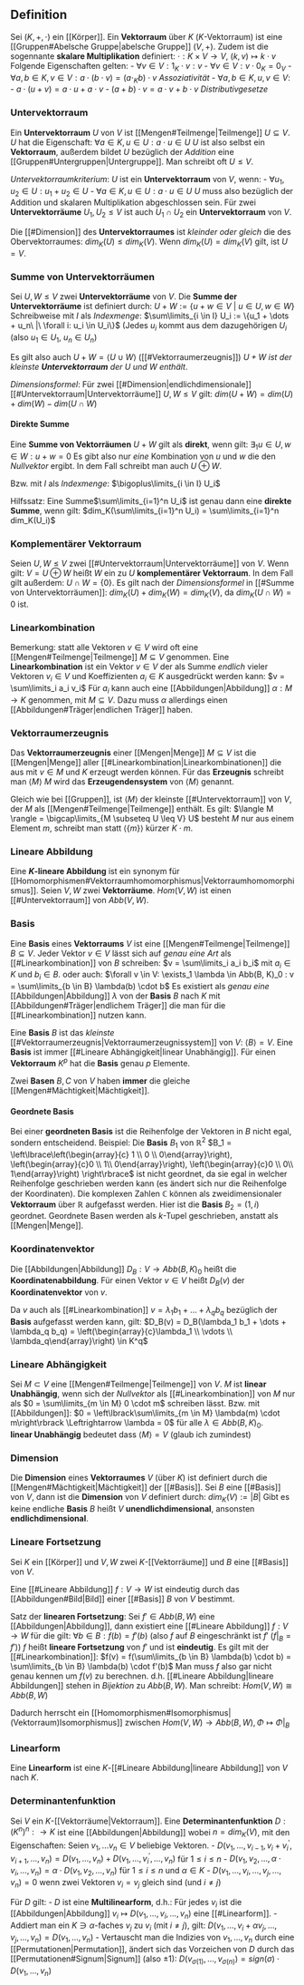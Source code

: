 
## Definition
Sei $(K, +, \cdot)$ ein [[Körper]]. Ein __Vektorraum__ über $K$ ($K$-Vektorraum) ist eine [[Gruppen#Abelsche Gruppe|abelsche Gruppe]] $(V, +)$.
Zudem ist die sogennante __skalare Multiplikation__ definiert:
	$\cdot: K \times V \rightarrow V$, $(k, v) \mapsto k \cdot v$
	Folgende Eigenschaften gelten:
		- $\forall v \in V: 1_K \cdot v: v$
		- $\forall v \in V: v \cdot 0_K = 0_V$
		- $\forall a, b \in K, v \in V: a \cdot (b \cdot v) = (a \cdot_K b) \cdot v$
		   _Assoziativität_
		- $\forall a, b \in K, u, v \in V:$
			- $a \cdot (u + v) = a \cdot u + a \cdot v$
			- $(a + b) \cdot v = a \cdot v + b \cdot v$
		  _Distributivgesetze_

### Untervektorraum
Ein __Untervektorraum__ $U$ von $V$ ist [[Mengen#Teilmenge|Teilmenge]] $U \subseteq V$.
$U$ hat die Eigenschaft:
	$\forall a \in K, u \in U: a \cdot u \in U$
$U$ ist also selbst ein __Vektorraum__, außerdem bildet $U$ bezüglich der _Addition_ eine [[Gruppen#Untergruppen|Untergruppe]].
Man schreibt oft $U \leq V$.

 _Untervektorraumkriterium_:
	 $U$ ist ein __Untervektorraum__ von $V$, wenn:
		- $\forall u_1, u_2 \in U: u_1 + u_2 \in U$
		- $\forall a \in K, u \in U: a \cdot u \in U$
	$U$ muss also bezüglich der Addition und skalaren Multiplikation abgeschlossen sein.
	Für zwei __Untervektorräume__ $U_1, U_2 \leq V$ ist auch $U_1 \cap U_2$ ein __Untervektorraum__ von $V$.

Die [[#Dimension]] des __Untervektorraumes__ ist _kleinder oder gleich_ die des Obervektorraumes: 
	$dim_K(U) \leq dim_K(V)$.
	Wenn $dim_K(U) = dim_K(V)$ gilt, ist $U = V$.

### Summe von Untervektorräumen
Sei $U, W \leq V$ zwei __Untervektorräume__ von $V$.
Die __Summe der Untervektorräume__ ist definiert durch:
	$U + W := \{u + w \in V\ |\ u \in U, w \in W\}$
	Schreibweise mit $I$ als _Indexmenge_:
		$\sum\limits_{i \in I} U_i := \{u_1 + \dots + u_n\ |\ \forall i: u_i \in U_i\}$
		(Jedes $u_i$ kommt aus dem dazugehörigen $U_i$ (also $u_1\in U_1$, $u_n \in U_n$)

Es gilt also auch $U + W = \langle U \cup W \rangle$ ([[#Vektorraumerzeugnis]])
_$U + W$ ist der kleinste __Untervektorraum__ der $U$ und $W$ enthält_.

_Dimensionsformel_:
	Für zwei [[#Dimension|endlichdimensionale]] [[#Untervektorraum|Untervektorräume]] $U, W \leq V$ gilt:
	$dim(U + W) = dim(U) + dim(W) - dim(U \cap W)$

#### Direkte Summe
Eine __Summe von Vektorräumen__ $U + W$ gilt als __direkt__, wenn gilt:
	$\exists_1 u \in U, w \in W: u + w = 0$
	Es gibt also nur _eine_ Kombination von $u$ und $w$ die den _Nullvektor_ ergibt.
In dem Fall schreibt man auch $U \oplus W$.

Bzw. mit $I$ als _Indexmenge_:
	$\bigoplus\limits_{i \in I} U_i$

Hilfssatz:
	Eine Summe$\sum\limits_{i=1}^n U_i$ ist genau dann eine __direkte Summe__, wenn gilt:
	$dim_K(\sum\limits_{i=1}^n U_i) = \sum\limits_{i=1}^n dim_K(U_i)$

### Komplementärer Vektorraum
Seien $U, W \leq V$ zwei [[#Untervektorraum|Untervektorräume]] von $V$.
Wenn gilt:
	$V = U \oplus W$
heißt $W$ ein zu $U$ __komplementärer Vektorraum__.
In dem Fall gilt außerdem:
	$U \cap W = \{0\}$.
Es gilt nach der _Dimensionsformel_ in [[#Summe von Untervektorräumen]]:
	$dim_K(U) + dim_K(W) = dim_K(V)$, da $dim_K(U \cap W) = 0$ ist.

### Linearkombination
Bemerkung: statt alle Vektoren $v \in V$ wird oft eine [[Mengen#Teilmenge|Teilmenge]] $M \subseteq V$ genommen.
Eine __Linearkombination__ ist ein Vektor $v \in V$ der als Summe _endlich_ vieler Vektoren $v_i \in V$ und Koeffizienten $a_i \in K$ ausgedrückt werden kann:
	$v = \sum\limits_i a_i v_i$
Für $a_i$ kann auch eine [[Abbildungen|Abbildung]] $\alpha: M \rightarrow K$ genommen, mit $M \subseteq V$. 
Dazu muss $\alpha$ allerdings einen [[Abbildungen#Träger|endlichen Träger]] haben. 

### Vektorraumerzeugnis
Das __Vektorraumerzeugnis__ einer [[Mengen|Menge]] $M \subseteq V$ ist die [[Mengen|Menge]] aller [[#Linearkombination|Linearkombinationen]] die aus mit $v \in M$ und $K$ erzeugt werden können.
Für das __Erzeugnis__ schreibt man $\langle M \rangle$
$M$ wird das __Erzeugendensystem__ von $\langle M \rangle$ genannt.

Gleich wie bei [[Gruppen]], ist $\langle M \rangle$ der kleinste [[#Untervektorraum]] von $V$, der $M$ als [[Mengen#Teilmenge|Teilmenge]] enthält.
Es gilt:
	$\langle M \rangle = \bigcap\limits_{M \subseteq U \leq V} U$
besteht $M$ nur aus einem Element $m$, schreibt man statt $\langle \{ m\} \rangle$ kürzer $K \cdot m$.

### Lineare Abbildung
Eine __$K$-lineare Abbildung__ ist ein synonym für [[Homomorphismen#Vektorraumhomomorphismus|Vektorraumhomomorphismus]].
Seien $V, W$ zwei __Vektorräume__.
$Hom(V, W)$ ist einen [[#Untervektorraum]] von $Abb(V, W)$.

### Basis
Eine __Basis__ eines __Vektorraums__ $V$ ist eine [[Mengen#Teilmenge|Teilmenge]] $B \subseteq V$.
Jeder Vektor $v \in V$ lässt sich auf _genau eine Art_ als [[#Linearkombination]] von $B$ schreiben:
	$v = \sum\limits_i a_i b_i$      mit $a_i \in K$ und $b_i \in B$.
oder auch:
	$\forall v \in V: \exists_1 \lambda \in Abb(B, K)_0 : v = \sum\limits_{b \in B} \lambda(b) \cdot b$
	Es existiert als _genau eine_ [[Abbildungen|Abbildung]] $\lambda$ von der __Basis__ $B$ nach $K$ mit [[Abbildungen#Träger|endlichem Träger]] die man für die [[#Linearkombination]] nutzen kann.

Eine __Basis__ $B$ ist das _kleinste_ [[#Vektorraumerzeugnis|Vektorraumerzeugnissystem]] von $V$: $\langle B \rangle = V$.
Eine __Basis__ ist immer [[#Lineare Abhängigkeit|linear Unabhängig]].
Für einen __Vektorraum__ $K^p$ hat die __Basis__ genau $p$ Elemente.

Zwei __Basen__ $B, C$ von $V$ haben __immer__ die gleiche [[Mengen#Mächtigkeit|Mächtigkeit]].

#### Geordnete Basis
Bei einer __geordneten Basis__ ist die Reihenfolge der Vektoren in $B$ nicht egal, sondern entscheidend.
Beispiel:
	Die __Basis__ $B_1$ von $\mathbb{R}^2$  $B_1 = \left\lbrace\left(\begin{array}{c} 1 \\ 0 \\ 0\end{array}\right), \left(\begin{array}{c}0 \\ 1\\ 0\end{array}\right), \left(\begin{array}{c}0 \\ 0\\ 1\end{array}\right) \right\rbrace$ ist nicht geordnet, da sie egal in welcher Reihenfolge geschrieben werden kann (es ändert sich nur die Reihenfolge der Koordinaten).
	Die komplexen Zahlen $\mathbb{C}$ können als zweidimensionaler __Vektorraum__ über $\mathbb{R}$ aufgefasst werden.
	Hier ist die __Basis__ $B_2 = \left(1, i\right)$ geordnet.
Geordnete Basen werden als $k$-Tupel geschrieben, anstatt als [[Mengen|Menge]].

### Koordinatenvektor
Die [[Abbildungen|Abbildung]] $D_B: V \rightarrow Abb(B, K)_0$ heißt die __Koordinatenabbildung__.
Für einen Vektor $v \in V$ heißt $D_B(v)$ der __Koordinatenvektor__ von $v$.

Da $v$ auch als [[#Linearkombination]] $v = \lambda_1 b_1 + \dots + \lambda_q b_q$ bezüglich der __Basis__ aufgefasst werden kann, gilt: $D_B(v) = D_B(\lambda_1 b_1 + \dots + \lambda_q b_q) = \left(\begin{array}{c}\lambda_1 \\ \vdots \\ \lambda_q\end{array}\right) \in K^q$

### Lineare Abhängigkeit
Sei $M \subset V$ eine [[Mengen#Teilmenge|Teilmenge]] von $V$.
$M$ ist __linear Unabhängig__, wenn sich der _Nullvektor_ als [[#Linearkombination]] von $M$ nur als
	$0 = \sum\limits_{m \in M} 0 \cdot m$  schreiben lässt. Bzw. mit [[Abbildungen]]:
	$0 = \left\lbrack\sum\limits_{m \in M} \lambda(m) \cdot m\right\rbrack \Leftrightarrow \lambda = 0$ für alle $\lambda \in Abb(B, K)_0$.  
__linear Unabhängig__ bedeutet dass $\langle M \rangle = V$ (glaub ich zumindest)

### Dimension
Die __Dimension__ eines __Vektorraumes__ $V$ (über $K$) ist definiert durch die [[Mengen#Mächtigkeit|Mächtigkeit]] der [[#Basis]].
Sei $B$ eine [[#Basis]] von $V$, dann ist die __Dimension__ von $V$ definiert durch:
	$dim_K(V) := |B|$
Gibt es keine endliche __Basis__ $B$ heißt $V$ __unendlichdimensional__, ansonsten __endlichdimensional__.

### Lineare Fortsetzung
Sei $K$ ein [[Körper]] und $V, W$ zwei $K$-[[Vektorräume]] und $B$ eine [[#Basis]] von $V$.

Eine [[#Lineare Abbildung]] $f: V\rightarrow W$ ist eindeutig durch das [[Abbildungen#Bild|Bild]] einer [[#Basis]] $B$ von $V$ bestimmt.

Satz  der __linearen Fortsetzung__:
	Sei $f' \in Abb(B, W)$ eine [[Abbildungen|Abbildung]], dann existiert eine [[#Lineare Abbildung]] $f: V \rightarrow W$ für die gilt:
			$\forall b \in B: f(b) = f'(b)$   (also $f$ auf $B$ eingeschränkt ist $f'$ ($f|_B = f'$))
	$f$ heißt __lineare Fortsetzung__ von $f'$ und ist __eindeutig__.
	Es gilt mit der [[#Linearkombination]]:
		$f(v) = f(\sum\limits_{b \in B} \lambda(b) \cdot b) = \sum\limits_{b \in B} \lambda(b) \cdot f'(b)$
	Man muss $f$ also gar nicht genau kennen um $f(v)$ zu berechnen.
	d.h. [[#Lineare Abbildung|lineare Abbildungen]] stehen in _Bijektion_ zu $Abb(B, W)$. Man schreibt:
		$Hom(V, W) \cong Abb(B, W)$

Dadurch herrscht ein [[Homomorphismen#Isomorphismus|(Vektorraum)Isomorphismus]] zwischen $Hom(V ,W) \rightarrow Abb(B, W), \Phi \mapsto \Phi|_B$

### Linearform
Eine __Linearform__ ist eine $K$-[[#Lineare Abbildung|lineare Abbildung]] von $V$ nach $K$.

### Determinantenfunktion
Sei $V$ ein $K$-[[Vektorräume|Vektorraum]].
Eine __Determinantenfunktion__ $D: (K^n)^n: \rightarrow K$ ist eine [[Abbildungen|Abbildung]] wobei $n = dim_K(V)$, mit den Eigenschaften:
	Seien $v_1, \dots v_n \in V$ beliebige Vektoren.
	- $D(v_1, \dots, v_{i-1}, v_i + v_i^{'}, v_{i+1}, \dots, v_n) = D(v_1, \dots, v_n) + D(v_1, \dots, v_i^{'}, \dots, v_n)$     für $1 \leq i \leq n$
	- $D(v_1, v_2, \dots, \alpha \cdot v_i, \dots, v_n) = \alpha \cdot D(v_1, v_2, \dots, v_n)$      für $1 \leq i \leq n$ und $\alpha \in K$
	- $D(v_1, \dots, v_i, \dots, v_j, \dots, v_n) = 0$    wenn zwei Vektoren $v_i = v_j$ gleich sind (und $i \neq j$)

Für $D$ gilt:
	- $D$ ist eine __Multilinearform__, d.h.:
		Für jedes $v_i$ ist die [[Abbildungen|Abbildung]] $v_i \mapsto D(v_1, \dots, v_i, \dots, v_n)$ eine [[#Linearform]].
	- Addiert man ein $K \ni \alpha$-faches $v_j$ zu $v_i$ (mit $i \neq j$), gilt:
		$D(v_1, \dots , v_i + \alpha v_j , \dots , v_j , \dots , v_n) = D(v_1, \dots , v_n)$
	- Vertauscht man die Indizies von $v_1, \dots, v_n$ durch eine [[Permutationen|Permutation]], ändert sich das Vorzeichen von $D$ durch das [[Permutationen#Signum|Signum]] (also $\pm 1$):
		$D(v_{\sigma(1)}, \dots, v_{\sigma(n)}) = sign(\sigma) \cdot D(v_1, \dots, v_n)$
